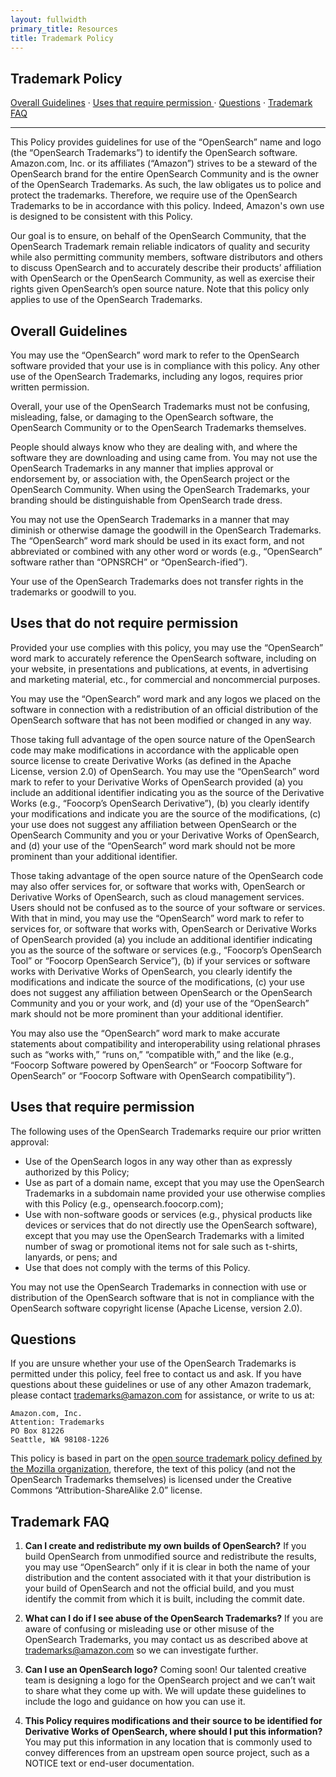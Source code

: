 ```yaml
---
layout: fullwidth
primary_title: Resources
title: Trademark Policy
---
```


## Trademark Policy

[Overall Guidelines](#overall-guidelines) &middot; [Uses that require permission
](#uses-that-require-permission) &middot; [Questions](#questions) &middot; [Trademark FAQ
](#trademark-faq)

---

This Policy provides guidelines for use of the “OpenSearch” name and logo (the “OpenSearch Trademarks”) to identify the OpenSearch software. Amazon.com, Inc. or its affiliates (“Amazon”) strives to be a steward of the OpenSearch brand for the entire OpenSearch Community and is the owner of the OpenSearch Trademarks. As such, the law obligates us to police and protect the trademarks. Therefore, we require use of the OpenSearch Trademarks to be in accordance with this policy. Indeed, Amazon's own use is designed to be consistent with this Policy.

Our goal is to ensure, on behalf of the OpenSearch Community, that the OpenSearch Trademark remain reliable indicators of quality and security while also permitting community members, software distributors and others to discuss OpenSearch and to accurately describe their products’ affiliation with OpenSearch or the OpenSearch
Community, as well as exercise their rights given OpenSearch’s open source nature. Note that this policy only applies to use of the OpenSearch Trademarks.

## Overall Guidelines

You may use the “OpenSearch” word mark to refer to the OpenSearch software provided that your use is in compliance with this policy. Any other use of the OpenSearch Trademarks, including any logos, requires prior written permission.

Overall, your use of the OpenSearch Trademarks must not be confusing, misleading, false, or damaging to the OpenSearch software, the OpenSearch Community or to the OpenSearch Trademarks themselves. 

People should always know who they are dealing with, and where the software they are downloading and using came from. You may not use the OpenSearch Trademarks in any manner that implies approval or endorsement by, or association with, the OpenSearch project or the OpenSearch Community. When using the OpenSearch Trademarks, your branding should be distinguishable from OpenSearch trade dress.

You may not use the OpenSearch Trademarks in a manner that may diminish or otherwise damage the goodwill in the OpenSearch Trademarks. The “OpenSearch” word mark should be used in its exact form, and not abbreviated or combined with any other word or words (e.g., “OpenSearch” software rather than “OPNSRCH” or “OpenSearch-ified”).

Your use of the OpenSearch Trademarks does not transfer rights in the trademarks or goodwill to you.

## Uses that do not require permission

Provided your use complies with this policy, you may use the “OpenSearch” word mark to accurately reference the OpenSearch software, including on your website, in presentations and publications, at events, in advertising and marketing material, etc., for commercial and noncommercial purposes.

You may use the “OpenSearch” word mark and any logos we placed on the software in connection with a redistribution of an official distribution of the OpenSearch software that has not been modified or changed in any way.

Those taking full advantage of the open source nature of the OpenSearch code may make modifications in accordance with the applicable open source license to create Derivative Works (as defined in the Apache License, version 2.0) of OpenSearch. You may use the “OpenSearch” word mark to refer to your Derivative Works of OpenSearch provided (a) you include an additional identifier indicating you as the source of the Derivative Works (e.g., “Foocorp’s OpenSearch Derivative”), (b) you clearly identify your modifications and indicate you are the source of the modifications, (c) your use does not suggest any affiliation between OpenSearch or the OpenSearch Community and you or your Derivative Works of OpenSearch, and (d) your use of the “OpenSearch” word mark should not be more prominent than your additional identifier.

Those taking advantage of the open source nature of the OpenSearch code may also offer services for, or software that works with, OpenSearch or Derivative Works of OpenSearch, such as cloud management services. Users should not be confused as to the source of your software or services. With that in mind, you may use the “OpenSearch” word mark to refer to services for, or software that works with, OpenSearch or Derivative Works of OpenSearch provided (a) you include an additional identifier indicating you as the source of the software or services (e.g., “Foocorp’s OpenSearch Tool” or “Foocorp OpenSearch Service”), (b) if your services or software works with Derivative Works of OpenSearch, you clearly identify the modifications and indicate the source of the modifications, (c) your use does not suggest any affiliation between OpenSearch or the OpenSearch Community and you or your work, and (d) your use of the “OpenSearch” mark should not be more prominent than your additional identifier.

You may also use the “OpenSearch” word mark to make accurate statements about compatibility and interoperability using relational phrases such as “works with,” “runs on,” “compatible with,” and the like (e.g., “Foocorp Software powered by OpenSearch” or “Foocorp Software for OpenSearch” or “Foocorp Software with OpenSearch compatibility”).

## Uses that require permission

The following uses of the OpenSearch Trademarks require our prior written approval:

* Use of the OpenSearch logos in any way other than as expressly authorized by this Policy;
* Use as part of a domain name, except that you may use the OpenSearch Trademarks in a subdomain name provided your use otherwise complies with this Policy (e.g., opensearch.foocorp.com);
* Use with non-software goods or services (e.g., physical products like devices or services that do not directly use the OpenSearch software), except that you may use the OpenSearch Trademarks with a limited number of swag or promotional items not for sale such as t-shirts, lanyards, or pens; and
* Use that does not comply with the terms of this Policy.

You may not use the OpenSearch Trademarks in connection with use or distribution of the OpenSearch software that is not in compliance with the OpenSearch software copyright license (Apache License, version 2.0).

## Questions

If you are unsure whether your use of the OpenSearch Trademarks is permitted under this policy, feel free to contact us and ask. If you have questions about these guidelines or use of any other Amazon trademark, please contact trademarks@amazon.com for assistance, or write to us at:

    Amazon.com, Inc.
    Attention: Trademarks
    PO Box 81226
    Seattle, WA 98108-1226

This policy is based in part on the [open source trademark policy defined by the Mozilla organization](https://www.mozilla.org/en-US/foundation/trademarks/policy/), therefore, the text of this policy (and not the OpenSearch Trademarks themselves) is licensed under the Creative Commons “Attribution-ShareAlike 2.0” license.

## Trademark FAQ

1. **Can I create and redistribute my own builds of OpenSearch?** If you build OpenSearch from unmodified source and redistribute the results, you may use “OpenSearch” only if it is clear in both the name of your distribution and the content associated with it that your distribution is your build of OpenSearch and not the official build, and you must identify the commit from which it is built, including the commit date.

2. **What can I do if I see abuse of the OpenSearch Trademarks?** If you are aware of confusing or misleading use or other misuse of the OpenSearch Trademarks, you may contact us as described above at trademarks@amazon.com so we can investigate further.

3. **Can I use an OpenSearch logo?** Coming soon! Our talented creative team is designing a logo for the OpenSearch project and we can’t wait to share what they come up with. We will update these guidelines to include the logo and guidance on how you can use it.

4. **This Policy requires modifications and their source to be identified for Derivative Works of OpenSearch, where should I put this information?** You may put this information in any location that is commonly used to convey differences from an upstream open source project, such as a NOTICE text or end-user documentation.